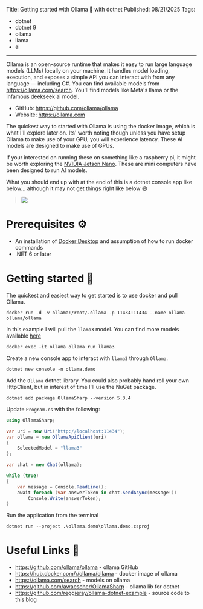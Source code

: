 Title: Getting started with Ollama 🦙 with dotnet
Published: 08/21/2025
Tags: 
- dotnet
- dotnet 9
- ollama
- llama
- ai

---

Ollama is an open-source runtime that makes it easy to run large language models (LLMs) locally on your machine. It handles model loading, execution, and exposes a simple API you can interact with from any language — including C#. You can find available models from https://ollama.com/search. You'll find models like Meta's llama or the infamous deekseek ai model.
- GitHub: https://github.com/ollama/ollama
- Website: https://ollama.com


The quickest way to started with Ollama is using the docker image, which is what I'll explore later on. Its' worth noting though unless you have setup Ollama to make use of your GPU, you will experience latency. These AI models are designed to make use of GPUs.

If your interested on running these on something like a raspberry pi, it might be worth exploring the [NVIDIA Jetson Nano](https://www.nvidia.com/en-gb/autonomous-machines/embedded-systems/jetson-nano/product-development/). These are mini computers have been designed to run AI models.

What you should end up with at the end of this is a dotnet console app like below... although it may not get things right like below 😄

> <img src="/posts/images/ollama-demo.gif" style="max-width: 100%">

# Prerequisites ⚙️

* An installation of [Docker Desktop](https://www.docker.com/products/docker-desktop/) and assumption of how to run docker commands
* .NET 6 or later

# Getting started 🚀

The quickest and easiest way to get started is to use docker and pull Ollama.

`docker run -d -v ollama:/root/.ollama -p 11434:11434 --name ollama ollama/ollama`

In this example I will pull the `llama3` model. You can find more models available [here](https://ollama.com/library)


`docker exec -it ollama ollama run llama3`

Create a new console app to interact with `llama3` through `Ollama`.

`dotnet new console -n ollama.demo`

Add the `Ollama` dotnet library. You could also probably hand roll your own HttpClient, but in interest of time I'll use the NuGet package.  

`dotnet add package OllamaSharp --version 5.3.4`

Update `Program.cs` with the following:

```csharp
using OllamaSharp;

var uri = new Uri("http://localhost:11434");
var ollama = new OllamaApiClient(uri)
{
    SelectedModel = "llama3"
};

var chat = new Chat(ollama);

while (true)
{
    var message = Console.ReadLine();
    await foreach (var answerToken in chat.SendAsync(message!))
        Console.Write(answerToken);
}
```

Run the application from the terminal 

`dotnet run --project .\ollama.demo\ollama.demo.csproj`

# Useful Links 🔗

* https://github.com/ollama/ollama - ollama GitHub
* https://hub.docker.com/r/ollama/ollama - docker image of ollama 
* https://ollama.com/search - models on ollama
* https://github.com/awaescher/OllamaSharp - ollama lib for dotnet
* https://github.com/reggieray/ollama-dotnet-example - source code to this blog
